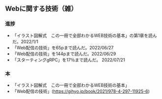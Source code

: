 ## Webに関する技術（雑）

### 進捗

- 「イラスト図解式　この一冊で全部わかるWEB技術の基本」の第1章を読んだ。2022/1/1
- 「Web配信の技術」を65pまで読んだ。2022/06/27
- 「Web配信の技術」を144pまで読んだ。2022/06/29
- 「スターティングgRPC」を17％まで読んだ。 2022/07/21


### 本

- 「イラスト図解式　この一冊で全部わかるWEB技術の基本」
- 「Web配信の技術」(https://gihyo.jp/book/2021/978-4-297-11925-6)

